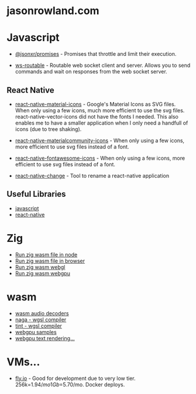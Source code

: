 # jasonrowland.com

# Javascript

- [@jsonxr/promises](https://github.com/jsonxr/js-promises) - Promises that
  throttle and limit their execution.

- [ws-routable](https://github.com/jsonxr/ws-routable) - Routable web socket
  client and server. Allows you to send commands and wait on responses from the
  web socket server.

## React Native

- [react-native-material-icons](https://github.com/jsonxr/react-native-material-icons) -
  Google's Material Icons as SVG files. When only using a few icons, much more
  efficient to use the svg files. react-native-vector-icons did not have the
  fonts I needed. This also enables me to have a smaller application when I only
  need a handfull of icons (due to tree shaking).

- [react-native-materialcommunity-icons](https://github.com/jsonxr/react-native-materialcommunity-icons) -
  When only using a few icons, more efficient to use svg files instead of a
  font.

- [react-native-fontawesome-icons](https://github.com/jsonxr/react-native-fontawesome-icons) -
  When only using a few icons, more efficient to use svg files instead of a
  font.

- [react-native-change](https://github.com/jsonxr/react-native-change) - Tool to
  rename a react-native application

## Useful Libraries

- [javascript](javascript.md)
- [react-native](react-native.md)

# Zig

- [Run zig wasm file in node](zig/wasm-node/README.md)
- [Run zig wasm file in browser](zig/wasm-browser/README.md)
- [Run zig wasm webgl](zig/wasm-webgl/README.md)
- [Run zig wasm webgpu](zig/wasm-webgpu/README.md)

# wasm

- [wasm audio decoders](https://github.com/eshaz/wasm-audio-decoders)
- [naga - wgsl compiler](https://github.com/gfx-rs/wgpu/tree/trunk/naga)
- [tint - wgsl compiler](https://dawn.googlesource.com/tint)
- [webgpu samples](https://webgpu.github.io/webgpu-samples/)
- [webgpu text rendering...](https://webgpu.github.io/webgpu-samples/?sample=textRenderingMsdf)

# VMs...

- [fly.io](https://fly.io/) - Good for development due to very low tier.
  256k=$1.94/mo 1Gb=$5.70/mo. Docker deploys.
